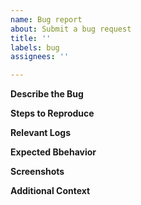 ```yaml
---
name: Bug report
about: Submit a bug request
title: ''
labels: bug
assignees: ''

---
```


[//]: #  (Please do not include your AWS account or credentials as part of the bug request.)

**Describe the Bug**

[//]: #  (Please describe the behavior that you are seeing with as many details as possible including logs from AGC, Cloudwatch snippets and Cloudformation errors if relevant.)


**Steps to Reproduce**

[//]: #  (Include a list of steps that can be used to reproduce the bug.)


**Relevant Logs**

[//]: #  (The logs that where obtained by running the commands here. Please run the command with "-v" so that we can see the verbose logs.)


**Expected Bbehavior**

[//]: #  (A clear and concise description of what you expected to happen.)


**Screenshots**

[//]: #  (If applicable, add screenshots to help explain your problem.)


**Additional Context**

[//]: #  (Add any other context about the problem here.)


